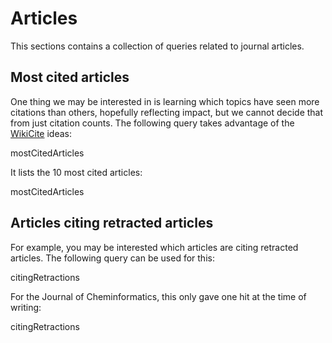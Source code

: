 # Articles

This sections contains a collection of queries related to journal articles.

## Most cited articles

One thing we may be interested in is learning which topics have seen more citations
than others, hopefully reflecting impact, but we cannot decide that from just
citation counts. The following query takes advantage of the [WikiCite](http://wikicite.org/)
ideas:

<sparql>mostCitedArticles</sparql>

It lists the 10 most cited articles:

<out>mostCitedArticles</out>

## Articles citing retracted articles

For example, you may be interested which articles are citing retracted articles.
The following query can be used for this:

<sparql>citingRetractions</sparql>

For the Journal of Cheminformatics, this only gave one hit at the time
of writing:

<out>citingRetractions</out>



